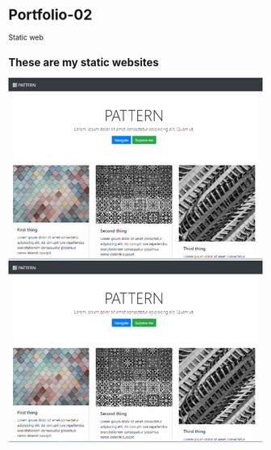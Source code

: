 # Portfolio-02
Static web

## These are my static websites

![](BS4%20Pattern/pattern.png)
<img src="BS4 Pattern/pattern.png">
